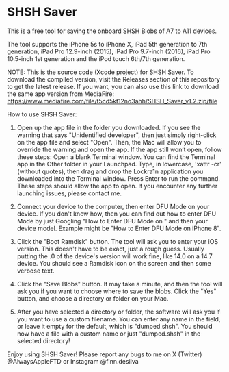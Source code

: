 # SHSH Saver
This is a free tool for saving the onboard SHSH Blobs of A7 to A11 devices. 

The tool supports the iPhone 5s to iPhone X, iPad 5th generation to 7th generation, iPad Pro 12.9-inch (2015), iPad Pro 9.7-inch (2016), iPad Pro 10.5-inch 1st generation and the iPod touch 6th/7th generation.

NOTE: This is the source code (Xcode project) for SHSH Saver. To download the compiled version, visit the Releases section of this repository to get the latest release. If you want, you can also use this link to download the same app version from MediaFire: https://www.mediafire.com/file/t5cd5kt12no3ahh/SHSH_Saver_v1.2.zip/file

How to use SHSH Saver:

1. Open up the app file in the folder you downloaded. If you see the warning that says "Unidentified developer", then just simply right-click on the app file and select "Open". Then, the Mac will allow you to override the warning and open the app.
If the app still won’t open, follow these steps:
   Open a blank Terminal window. You can find the Terminal app in the Other folder in your Launchpad.
   Type, in lowercase, 'xattr -cr' (without quotes), then drag and drop the Lockra1n application you downloaded into the Terminal window.
   Press Enter to run the command.
These steps should allow the app to open. If you encounter any further launching issues, please contact me.

3. Connect your device to the computer, then enter DFU Mode on your device. If you don't know how, then you can find out how to enter DFU Mode by just Googling "How to Enter DFU Mode on " and then your device model. Example might be "How to Enter DFU Mode on iPhone 8".
4. Click the "Boot Ramdisk" button. The tool will ask you to enter your iOS version. This doesn't have to be exact, just a rough guess. Usually putting the .0 of the device's version will work fine, like 14.0 on a 14.7 device. You should see a Ramdisk icon on the screen and then some verbose text.
5. Click the "Save Blobs" button. It may take a minute, and then the tool will ask you if you want to choose where to save the blobs. Click the "Yes" button, and choose a directory or folder on your Mac.
6. After you have selected a directory or folder, the software will ask you if you want to use a custom filename. You can enter any name in the field, or leave it empty for the default, which is "dumped.shsh".
You should now have a file with a custom name or just "dumped.shsh" in the selected directory!

Enjoy using SHSH Saver!
Please report any bugs to me on X (Twitter) @AlwaysAppleFTD or Instagram @finn.desilva
